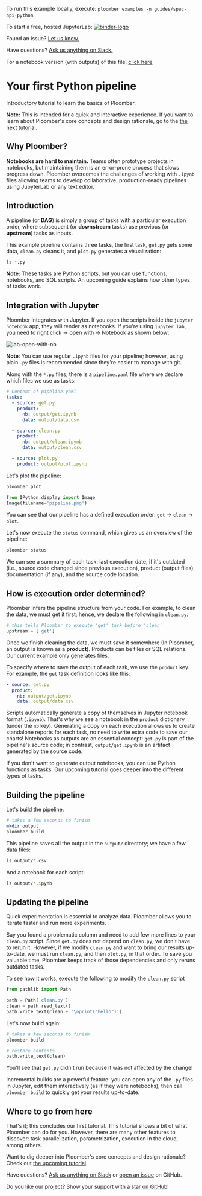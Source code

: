 <!-- start header -->
To run this example locally, execute: `ploomber examples -n guides/spec-api-python`.

To start a free, hosted JupyterLab: [![binder-logo](https://mybinder.org/badge_logo.svg)](https://mybinder.org/v2/gh/ploomber/binder-env/main?urlpath=git-pull%3Frepo%3Dhttps%253A%252F%252Fgithub.com%252Fploomber%252Fprojects%26urlpath%3Dlab%252Ftree%252Fprojects%252Fguides/spec-api-python%252FREADME.ipynb%26branch%3Dmaster)

Found an issue? [Let us know.](https://github.com/ploomber/projects/issues/new?title=guides/spec-api-python%20issue)

Have questions? [Ask us anything on Slack.](http://community.ploomber.io/)

For a notebook version (with outputs) of this file, [click here](https://github.com/ploomber/projects/blob/master/guides/spec-api-python/README.ipynb)
<!-- end header -->




# Your first Python pipeline

<!-- start description -->
Introductory tutorial to learn the basics of Ploomber.
<!-- end description -->

**Note:** This is intended for a quick and interactive experience. If you want
to learn about Ploomber's core concepts and design rationale, go to the
[the next tutorial](https://ploomber.readthedocs.io/en/stable/get-started/basic-concepts.html).

## Why Ploomber?

**Notebooks are hard to maintain.** Teams often prototype projects in notebooks, but maintaining them is an error-prone process that slows progress down. Ploomber overcomes the challenges of working with `.ipynb` files allowing teams to develop collaborative, production-ready pipelines using JupyterLab or any text editor.

## Introduction

A pipeline (or **DAG**) is simply a group of tasks with a particular execution order, where subsequent (or **downstream** tasks) use previous (or **upstream**) tasks as inputs.

This example pipeline contains three tasks, the first task, `get.py` gets some data, `clean.py` cleans it, and `plot.py` generates a visualization:

```bash
ls *.py
```

**Note:** These tasks are Python scripts, but you can use functions, notebooks,
and SQL scripts. An upcoming guide explains how other types of tasks work.

## Integration with Jupyter

Ploomber integrates with Jupyter. If you open the scripts inside the
`jupyter notebook` app, they will render as notebooks. If you're using `jupyter lab`, you need to right click -> open with -> Notebook as shown below:

![lab-open-with-nb](https://ploomber.io/doc/lab-open-with-notebook.png)

**Note**: You can use regular `.ipynb` files for your pipeline; however, using plain `.py` files is recommended since they're easier to manage with git.

Along with the `*.py` files, there is a `pipeline.yaml` file where we declare which files we use as tasks:

<!-- #md -->
```yaml
# Content of pipeline.yaml
tasks:
  - source: get.py
    product:
      nb: output/get.ipynb
      data: output/data.csv

  - source: clean.py
    product:
      nb: output/clean.ipynb
      data: output/clean.csv

  - source: plot.py
    product: output/plot.ipynb

```
<!-- #endmd -->

Let's plot the pipeline:

```bash
ploomber plot
```

```python
from IPython.display import Image
Image(filename='pipeline.png')
```

You can see that our pipeline has a defined execution order: `get` -> `clean` -> `plot`.

Let's now execute the `status` command, which gives us an overview of the pipeline:

```bash
ploomber status
```

We can see a summary of each task: last execution date, if it's outdated (i.e., source code changed since previous execution), product (output files), documentation (if any), and the source code location.

## How is execution order determined?

Ploomber infers the pipeline structure from your code. For example, to
clean the data, we must get it first; hence, we declare the following in `clean.py`:

~~~python
# this tells Ploomber to execute 'get' task before 'clean'
upstream = ['get']
~~~

Once we finish cleaning the data, we must save it somewhere (In Ploomber, an output is known
as a **product**). Products can be files or SQL relations. Our current example
only generates files.

To specify where to save the output of each task, we use the `product`
key. For example, the `get` task definition looks like this:

~~~yaml
- source: get.py
  product:
    nb: output/get.ipynb
    data: output/data.csv
~~~

Scripts automatically generate a copy of themselves in Jupyter
notebook format (`.ipynb`). That's why we see a notebook in the `product`
dictionary (under the `nb` key). Generating a copy on each execution allows us to create standalone reports for each task, no need to write extra code to save our charts! Notebooks as outputs are an essential concept: `get.py` is part of the pipeline's
source code; in contrast, `output/get.ipynb` is an artifact generated by the source code.

If you don't want to generate output notebooks, you can use Python functions
as tasks. Our upcoming tutorial goes deeper into the different types of tasks.

## Building the pipeline

Let's build the pipeline:

```bash
# takes a few seconds to finish
mkdir output
ploomber build
```

This pipeline saves all the output in the `output/` directory; we have a few
data files:

```bash
ls output/*.csv
```

And a notebook for each script:

```bash
ls output/*.ipynb
```

## Updating the pipeline

Quick experimentation is essential to analyze data. Ploomber allows
you to iterate faster and run more experiments.

Say you found a problematic column and need to add few more lines to your `clean.py` script. Since `get.py` does not depend on `clean.py`, we don't have to rerun it. However, if we modify `clean.py` and want to bring our results up-to-date, we must run `clean.py`, and then `plot.py`, in that order. To save you valuable time, Ploomber keeps track of those dependencies and only reruns outdated tasks.

To see how it works, execute the following to modify the `clean.py` script

```python
from pathlib import Path

path = Path('clean.py')
clean = path.read_text()
path.write_text(clean + '\nprint("hello")')
```

Let's now build again:

```bash
# takes a few seconds to finish
ploomber build
```

```python
# restore contents
path.write_text(clean)
```

You'll see that `get.py` didn't run because it was not affected by the change!

Incremental builds are a powerful feature: you can open any of the `.py` files in Jupyter, edit them interactively (as if they were notebooks), then call `ploomber build` to quickly get your results up-to-date.

## Where to go from here

That's it; this concludes our first tutorial. This tutorial shows a bit of what Ploomber can do for you. However, there are many other features to discover: task parallelization, parametrization, execution in the cloud, among others.

Want to dig deeper into Ploomber's core concepts and design rationale? Check out [the upcoming
tutorial](https://ploomber.readthedocs.io/en/stable/get-started/basic-concepts.html).

Have questions? [Ask us anything on Slack](http://community.ploomber.io/) or [open an issue](https://github.com/ploomber/ploomber/issues/new?title=Question) on GitHub.

Do you like our project? Show your support with a [star on GitHub](https://github.com/ploomber/ploomber)!
